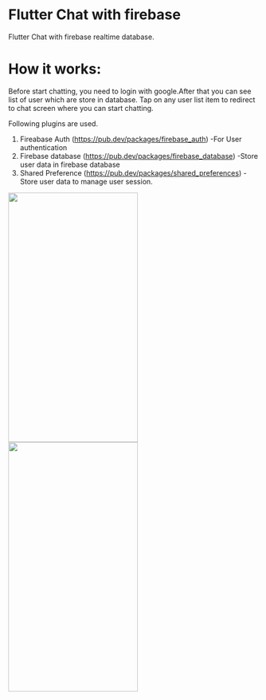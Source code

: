 # Flutter Chat with firebase

Flutter Chat with firebase realtime database.

# How it works:

Before start chatting, you need to login with google.After that you can see list of user which are store in database.
Tap on any user list item to redirect to chat screen where you can start chatting.

Following plugins are used.
1) Fireabase Auth (https://pub.dev/packages/firebase_auth)
    -For User authentication
2) Firebase database (https://pub.dev/packages/firebase_database)
    -Store user data in firebase database
3) Shared Preference (https://pub.dev/packages/shared_preferences)
    -Store user data to manage user session.

<div>
  <img src="https://github.com/er-aakash-kareliya/Flutter-Firebase-Chat/blob/master/device-2019-07-08-181114.png" height="500" width="260"/>

  <img src="https://github.com/er-aakash-kareliya/Flutter-Firebase-Chat/blob/master/device-2019-07-08-181143.png" height="500" width="260"/>
</div>
